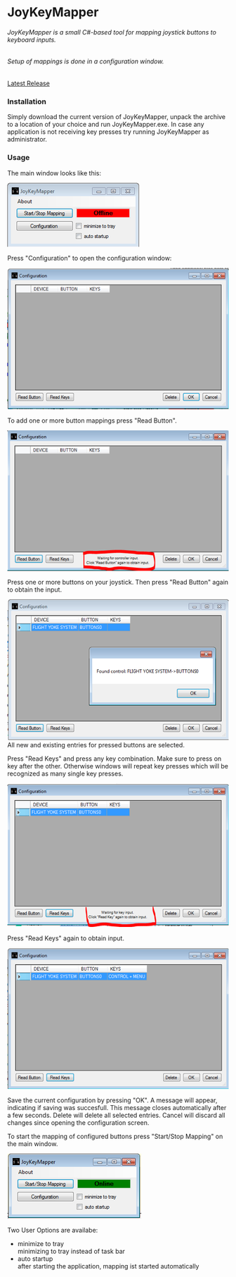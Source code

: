 # JoyKeyMapper

###### JoyKeyMapper is a small C#-based tool for mapping joystick buttons to keyboard inputs.
###### Setup of mappings is done in a configuration window.

[Latest Release](https://github.com/caanders/JoyKeyMapper/releases/latest)

### Installation
Simply download the current version of JoyKeyMapper, unpack the archive to a location of your choice and run JoyKeyMapper.exe.
In case any application is not receiving key presses try running JoyKeyMapper as administrator.

### Usage
The main window  looks like this:

![mainscreen](https://github.com/caanders/JoyKeyMapper/blob/docs/docs/mainscreen.PNG)

Press "Configuration" to open the configuration window:

![config](https://github.com/caanders/JoyKeyMapper/blob/docs/docs/config1.PNG)

To add one or more button mappings press "Read Button".

![config](https://github.com/caanders/JoyKeyMapper/blob/docs/docs/config2.PNG)

Press one or more buttons on your joystick. Then press "Read Button" again to obtain the input.

![config](https://github.com/caanders/JoyKeyMapper/blob/docs/docs/config3.PNG)
<br>All new and existing entries for pressed buttons are selected.

Press "Read Keys" and press any key combination. Make sure to press on key after the other. Otherwise windows will repeat key presses which will be recognized as many single key presses.

![config](https://github.com/caanders/JoyKeyMapper/blob/docs/docs/config4.PNG)

Press "Read Keys" again to obtain input.

![config](https://github.com/caanders/JoyKeyMapper/blob/docs/docs/config5.PNG)

Save the current configuration by pressing "OK". A message will appear, indicating if saving was succesfull. This message closes automatically after a few seconds.
Delete will delete all selected entries.
Cancel will discard all changes since opening the configuration screen.

To start the mapping of configured buttons press "Start/Stop Mapping" on the main window.

![mainscreen](https://github.com/caanders/JoyKeyMapper/blob/docs/docs/mainscreen2.PNG)

Two User Options are availabe:
* minimize to tray<br>
  minimizing to tray instead of task bar
* auto startup<br>
  after starting the application, mapping ist started automatically